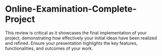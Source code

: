 # Online-Examination-Complete-Project
This review is critical as it showcases the final implementation of your project, demonstrating how effectively your initial ideas have been realized and refined. Ensure your presentation highlights the key features, functionalities, and outcomes of your work.
